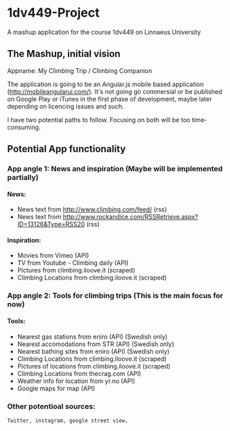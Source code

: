 # 1dv449-Project
A mashup application for the course 1dv449 on Linnaeus University

## The Mashup, initial vision

Appname: My Climbing Trip / Climbing Companion

The application is going to be an Angular.js mobile based application (http://mobileangularui.com/). It's not going go commersial or be published on Google Play or iTunes in the first phase of development, maybe later depending on licencing issues and such.
   
I have two potential paths to follow. Focusing on both will be too time-consuming.

## Potential App functionality 

### App angle 1: News and inspiration (Maybe will be implemented partially)

#### News:
- News text from http://www.climbing.com/feed/ (rss)
- News text from http://www.rockandice.com/RSSRetrieve.aspx?ID=13126&Type=RSS20 (rss)

#### Inspiration: 
- Movies from Vimeo (API)
- TV from Youtube - Climbing daily (API)
- Pictures from climbing.iloove.it (scraped)
- Climbing Locations from climbing.iloove.it (scraped)

### App angle 2: Tools for climbing trips (This is the main focus for now)

#### Tools:
- Nearest gas stations from eniro (API) (Swedish only)
- Nearest accomodations from STR (API) (Swedish only)
- Nearest bathing sites from eniro (API) (Swedish only)
- Climbing Locations from climbing.iloove.it (scraped)
- Pictures of locations from climbing.iloove.it (scraped)
- Climbing Locations from thecrag.com (API)
- Weather info for location from yr.no (API)
- Google maps for map (API)

### Other potentioal sources:

	Twitter, instagram, google street view, 
	
